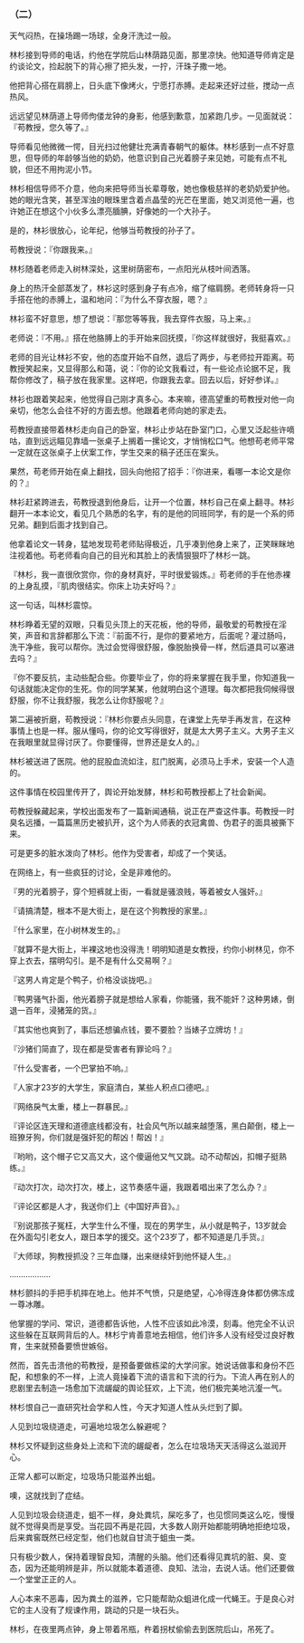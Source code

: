 ### （二）

天气闷热，在操场踢一场球，全身汗洗过一般。

林杉接到导师的电话，约他在学院后山林荫路见面，那里凉快。他知道导师肯定是约谈论文，捡起脱下的背心擦了把头发，一拧，汗珠子撒一地。

他把背心搭在肩膀上，日头底下像烤火，宁愿打赤膊。走起来还好过些，搅动一点热风。

远远望见林荫道上导师佝偻龙钟的身影，他感到歉意，加紧跑几步。一见面就说：『苟教授，您久等了。』

导师看见他微微一愕，目光扫过他健壮充满青春朝气的躯体。林杉感到一点不好意思，但导师的年龄够当他的奶奶，他意识到自己光着膀子来见她，可能有点不礼貌，但还不用拘泥小节。

林杉相信导师不介意，他向来把导师当长辈尊敬，她也像极慈祥的老奶奶爱护他。她的眼光含笑，甚至浑浊的眼珠里含着点晶莹的光芒在里面，她又浏览他一遍，也许她正在想这个小伙多么漂亮腼腆，好像她的一个大孙子。

是的，林衫很放心，论年纪，他够当苟教授的孙子了。

苟教授说：『你跟我来。』

林杉随着老师走入树林深处，这里树荫密布，一点阳光从枝叶间洒落。

身上的热汗全部蒸发了，林衫这时感到身子有点冷，缩了缩肩膀。老师转身将一只手搭在他的赤膊上，温和地问：『为什么不穿衣服，嗯？』

林衫蛮不好意思，想了想说：『那您等等我，我去穿件衣服，马上来。』

老师说：『不用。』搭在他胳膊上的手开始来回抚摸，『你这样就很好，我挺喜欢。』

老师的目光让林衫不安，他的态度开始不自然，退后了两步，与老师拉开距离。苟教授笑起来，又显得那么和蔼，说：『你的论文我看过，有一些论点论据不足，我帮你修改了，稿子放在我家里。这样吧，你跟我去拿。回去以后，好好参详。』

林衫也跟着笑起来，他觉得自己刚才真多心。本来嘛，德高望重的苟教授对他一向亲切，他怎么会往不好的方面去想。他跟着老师向她的家走去。

苟教授直接带着林杉走向自己的卧室，林衫止步站在卧室门口，心里又泛起些许嘀咕，直到远远瞄见靠墙一张桌子上搁着一摞论文，才悄悄松口气。他想苟老师平常一定就在这张桌子上伏案工作，学生交来的稿子还压在案头。

果然，苟老师开始在桌上翻找，回头向他招了招手：『你进来，看哪一本论文是你的？』

林衫赶紧跨进去，苟教授退到他身后，让开一个位置，林杉自己在桌上翻寻。林衫翻开一本本论文，看见几个熟悉的名字，有的是他的同班同学，有的是一个系的师兄弟。翻到后面才找到自己。

他拿着论文一转身，猛地发现苟老师贴得极近，几乎凑到他身上来了，正笑眯眯地注视着他。苟老师看向自己的目光和其脸上的表情狠狠吓了林杉一跳。

『林杉，我一直很欣赏你，你的身材真好，平时很爱锻炼。』苟老师的手在他赤裸的上身乱摸，『肌肉很结实。你床上功夫好吗？』

这一句话，叫林杉震惊。



林杉睁着无望的双眼，只看见头顶上的天花板，他的导师，最敬爱的苟教授在淫笑，声音和言辞都那么下流：『前面不行，是你的要紧地方，后面呢？灌过肠吗，洗干净些，我可以帮你。洗过会觉得很舒服，像脱胎换骨一样，然后道具可以塞进去吗？』

『你不要反抗，主动些配合些。你要毕业了，你的将来掌握在我手里，你知道我一句话就能决定你的生死。你的同学某某，他就明白这个道理。每次都把我伺候得很舒服，你不让我舒服，我怎么让你舒服呢？』

第二遍被折磨，苟教授说：『林杉你要点头同意，在课堂上先举手再发言，在这种事情上也是一样。服从懂吗，你的论文写得很好，就是太大男子主义。大男子主义在我眼里就显得讨厌了。你要懂得，世界还是女人的。』

林杉被送进了医院。他的屁股血流如注，肛门脱离，必须马上手术，安装一个人造的。

这件事情在校园里传开了，舆论开始发酵，林杉和苟教授都上了社会新闻。

苟教授躲藏起来，学校出面发布了一篇新闻通稿，说正在严查这件事。苟教授一时臭名远播，一篇篇黑历史被扒开，这个为人师表的衣冠禽兽、伪君子的面具被撕下来。

可是更多的脏水泼向了林杉。他作为受害者，却成了一个笑话。

在网络上，有一些疯狂的讨论，全是非难他的。

『男的光着膀子，穿个短裤就上街，一看就是骚浪贱，等着被女人强奸。』

『请搞清楚，根本不是大街上，是在这个狗教授的家里。』

『什么家里，在小树林发生的。』

『就算不是大街上，半裸这地也没得洗！明明知道是女教授，约你小树林见，你不穿上衣去，摆明勾引。是不是有什么交易啊？』

『这男人肯定是个鸭子，价格没谈拢吧。』

『鸭男骚气扑面，他光着膀子就是想给人家看，你能骚，我不能奸？这种男婊，倒退一百年，浸猪笼的货。』

『其实他也爽到了，事后还想骗点钱，要不要脸？当婊子立牌坊！』

『沙猪们简直了，现在都是受害者有罪论吗？』

『什么受害者，一个巴掌拍不响。』

『人家才23岁的大学生，家庭清白，某些人积点口德吧。』

『网络戾气太重，楼上一群暴民。』

『评论区连天理和道德底线都没有，社会风气所以越来越堕落，黑白颠倒，楼上一班獠牙狗，你们就是强奸犯的帮凶！帮凶！』

『哟哟，这个帽子它又高又大，这个傻逼他又气又跳。动不动帮凶，扣帽子挺熟练。』

『动次打次，动次打次，楼上，这节奏感牛逼，我跟着唱出来了怎么办？』

『评论区都是人才，我送你们上《中国好声音》。』

『别说那孩子冤枉，大学生什么不懂，现在的男学生，从小就是鸭子，13岁就会在外面勾引老女人，跟日本学的援交。这个23岁了，都不知道是几手货。』

『大师球，狗教授抓没？三年血赚，出来继续奸到他怀疑人生。』

………………

林杉颤抖的手把手机摔在地上。他并不气愤，只是绝望，心冷得连身体都仿佛冻成一尊冰雕。

他掌握的学问、常识，道德都告诉他，人性不应该如此冷漠，刻毒。他完全不认识这些躲在互联网背后的人。林杉宁肯善意地去相信，他们许多人没有经受过良好教育，生来就预备要愤世嫉俗。

然而，首先击溃他的苟教授，是预备要做栋梁的大学问家。她说话做事和身份不匹配，和想象的不一样，上流人竟操着下流的语言和下流的行为。下流人再在别人的悲剧里去制造一场愈加下流龌龊的舆论狂欢，上下流，他们极完美地沆瀣一气。

林杉恨自己一直研究社会学和人性，今天才知道人性从头烂到了脚。

人见到垃圾绕道走，可遍地垃圾怎么躲避呢？

林杉又怀疑到这些身处上流和下流的龌龊者，怎么在垃圾场天天活得这么滋润开心。

正常人都可以断定，垃圾场只能滋养出蛆。

噢，这就找到了症结。

人见到垃圾会绕道走，蛆不一样，身处粪坑，屎吃多了，也见惯同类这么吃，慢慢就不觉得臭而是享受。当花园不再是花园，大多数人刚开始都能明确地拒绝垃圾，后来粪窖既然已经定型，他们也就自甘流于蛆虫一类。

只有极少数人，保持着理智良知，清醒的头脑。他们还看得见粪坑的脏、臭、变态，因为还能明辨是非，所以就能本着道德、良知、法治，去说人话。他们还要做一个堂堂正正的人。

人心本来不恶毒，因为粪土的滋养，它只能帮助众蛆进化成一代蝇王。于是良心对它的主人没有了规谏作用，跳动的只是一块石头。

林杉，在夜里两点钟，身上带着吊瓶，杵着拐杖偷偷去到医院后山，吊死了。